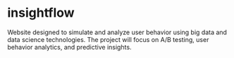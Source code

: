 # insightflow
Website designed to simulate and analyze user behavior using big data and data science technologies. The project will focus on A/B testing, user behavior analytics, and predictive insights.
